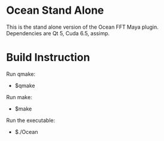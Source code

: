 Ocean Stand Alone
=================

This is the stand alone version of the Ocean FFT Maya plugin. Dependencies are Qt 5, Cuda 6.5, assimp.

Build Instruction
=================

Run qmake:

- $qmake

Run make:

- $make

Run the executable:

- $./Ocean




